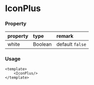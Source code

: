 # IconPlus

### Property

|property|type|remark|
|:-|:-|:-|
|white|Boolean|default `false`|

### Usage

```vue
<template>
    <IconPlus/>
</template>
```


